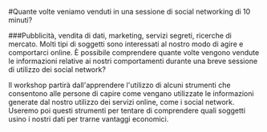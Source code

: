 #Quante volte veniamo venduti in una sessione di social networking di 10 minuti?

###Pubblicità, vendita di dati, marketing, servizi segreti, ricerche di mercato. Molti tipi di soggetti sono interessati al nostro modo di agire e comportarci online. È possibile comprendere quante volte vengono vendute le informazioni relative ai nostri comportamenti durante una breve sessione di utilizzo dei social network?

Il workshop partirà dall'apprendere l'utilizzo di alcuni strumenti che consentono alle persone di capire come vengano utilizzate le informazioni generate dal nostro utilizzo dei servizi online, come i social network. Useremo poi questi strumenti per tentare di comprendere quali soggetti usino i nostri dati per trarne vantaggi economici.
